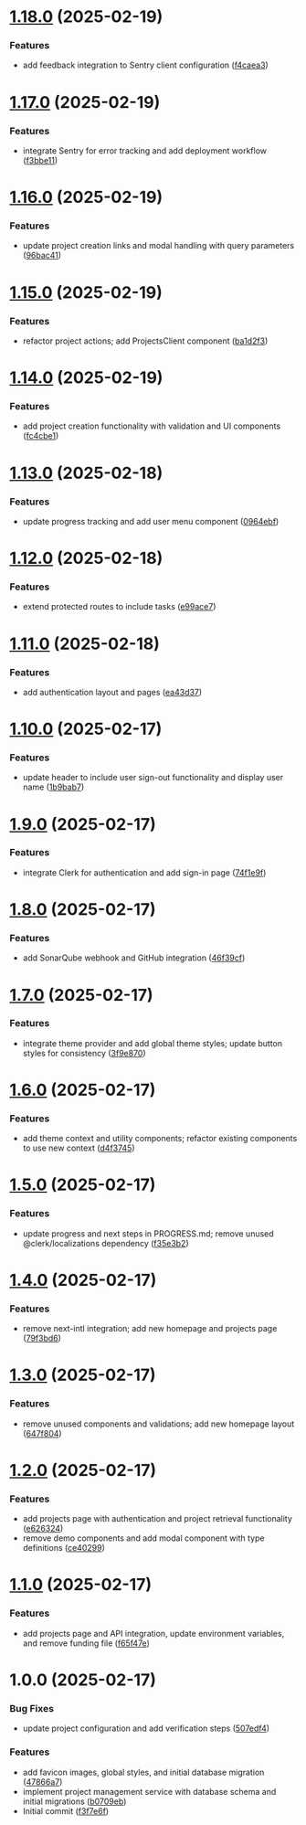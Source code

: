 # [1.18.0](https://github.com/Personal-projects-LLC/personal-projects-llc.github.io/compare/v1.17.0...v1.18.0) (2025-02-19)


### Features

* add feedback integration to Sentry client configuration ([f4caea3](https://github.com/Personal-projects-LLC/personal-projects-llc.github.io/commit/f4caea318787f5c7313bea1dcc63ed8cc936d31b))

# [1.17.0](https://github.com/Personal-projects-LLC/personal-projects-llc.github.io/compare/v1.16.0...v1.17.0) (2025-02-19)


### Features

* integrate Sentry for error tracking and add deployment workflow ([f3bbe11](https://github.com/Personal-projects-LLC/personal-projects-llc.github.io/commit/f3bbe11fc8ce3d412ac0818ec42f6461f7eccc29))

# [1.16.0](https://github.com/Personal-projects-LLC/PBS/compare/v1.15.0...v1.16.0) (2025-02-19)


### Features

* update project creation links and modal handling with query parameters ([96bac41](https://github.com/Personal-projects-LLC/PBS/commit/96bac413b7a0c0f5808c3254b530bdf16d54abb5))

# [1.15.0](https://github.com/Personal-projects-LLC/PBS/compare/v1.14.0...v1.15.0) (2025-02-19)


### Features

* refactor project actions; add ProjectsClient component ([ba1d2f3](https://github.com/Personal-projects-LLC/PBS/commit/ba1d2f3b999ee44a60adadf33dd803d20a0b160e))

# [1.14.0](https://github.com/Personal-projects-LLC/PBS/compare/v1.13.0...v1.14.0) (2025-02-19)


### Features

* add project creation functionality with validation and UI components ([fc4cbe1](https://github.com/Personal-projects-LLC/PBS/commit/fc4cbe10f0fe66d8b8011ce8a76b2b6f87cadf0c))

# [1.13.0](https://github.com/Personal-projects-LLC/PBS/compare/v1.12.0...v1.13.0) (2025-02-18)


### Features

* update progress tracking and add user menu component ([0964ebf](https://github.com/Personal-projects-LLC/PBS/commit/0964ebf500bafcf6c3e7927d12ec2f3e277c6e27))

# [1.12.0](https://github.com/Personal-projects-LLC/PBS/compare/v1.11.0...v1.12.0) (2025-02-18)


### Features

* extend protected routes to include tasks ([e99ace7](https://github.com/Personal-projects-LLC/PBS/commit/e99ace7534765575c793b6b77b42c2acf7037966))

# [1.11.0](https://github.com/Personal-projects-LLC/PBS/compare/v1.10.0...v1.11.0) (2025-02-18)


### Features

* add authentication layout and pages ([ea43d37](https://github.com/Personal-projects-LLC/PBS/commit/ea43d3701e197faddf22ddc55d44959bab485d9d))

# [1.10.0](https://github.com/Personal-projects-LLC/PBS/compare/v1.9.0...v1.10.0) (2025-02-17)


### Features

* update header to include user sign-out functionality and display user name ([1b9bab7](https://github.com/Personal-projects-LLC/PBS/commit/1b9bab709bd5609b8598d552d8da7a28e39a1b2f))

# [1.9.0](https://github.com/Personal-projects-LLC/PBS/compare/v1.8.0...v1.9.0) (2025-02-17)


### Features

* integrate Clerk for authentication and add sign-in page ([74f1e9f](https://github.com/Personal-projects-LLC/PBS/commit/74f1e9ffa9e3d2d152e314f754888e625c8079ac))

# [1.8.0](https://github.com/Personal-projects-LLC/PBS/compare/v1.7.0...v1.8.0) (2025-02-17)


### Features

* add SonarQube webhook and GitHub integration ([46f39cf](https://github.com/Personal-projects-LLC/PBS/commit/46f39cfbee729af95560ba3ad6ec87c63dcbd4a2))

# [1.7.0](https://github.com/Personal-projects-LLC/PBS/compare/v1.6.0...v1.7.0) (2025-02-17)


### Features

* integrate theme provider and add global theme styles; update button styles for consistency ([3f9e870](https://github.com/Personal-projects-LLC/PBS/commit/3f9e870eded04968c4fcafc437477cf7b14e5d56))

# [1.6.0](https://github.com/Personal-projects-LLC/PBS/compare/v1.5.0...v1.6.0) (2025-02-17)


### Features

* add theme context and utility components; refactor existing components to use new context ([d4f3745](https://github.com/Personal-projects-LLC/PBS/commit/d4f37452d17c9f036f2c73e8fda656daadd78173))

# [1.5.0](https://github.com/Personal-projects-LLC/PBS/compare/v1.4.0...v1.5.0) (2025-02-17)


### Features

* update progress and next steps in PROGRESS.md; remove unused @clerk/localizations dependency ([f35e3b2](https://github.com/Personal-projects-LLC/PBS/commit/f35e3b210ae3ad2c0d724a71ea9d3c9729eb62be))

# [1.4.0](https://github.com/Personal-projects-LLC/PBS/compare/v1.3.0...v1.4.0) (2025-02-17)


### Features

* remove next-intl integration; add new homepage and projects page ([79f3bd6](https://github.com/Personal-projects-LLC/PBS/commit/79f3bd60deba639a5ee613054e03fa4899ac7995))

# [1.3.0](https://github.com/Personal-projects-LLC/PBS/compare/v1.2.0...v1.3.0) (2025-02-17)


### Features

* remove unused components and validations; add new homepage layout ([647f804](https://github.com/Personal-projects-LLC/PBS/commit/647f804e20c9d00a9f83c534f600cc8965e32fdd))

# [1.2.0](https://github.com/Personal-projects-LLC/PBS/compare/v1.1.0...v1.2.0) (2025-02-17)


### Features

* add projects page with authentication and project retrieval functionality ([e626324](https://github.com/Personal-projects-LLC/PBS/commit/e626324408fcc828bd1f935fb31b344d70fab714))
* remove demo components and add modal component with type definitions ([ce40299](https://github.com/Personal-projects-LLC/PBS/commit/ce4029982122d64a06c4d025ab5ed07c16ecdb6e))

# [1.1.0](https://github.com/Personal-projects-LLC/PBS/compare/v1.0.0...v1.1.0) (2025-02-17)


### Features

* add projects page and API integration, update environment variables, and remove funding file ([f65f47e](https://github.com/Personal-projects-LLC/PBS/commit/f65f47eabe563072724808d430867567d430f239))

# 1.0.0 (2025-02-17)


### Bug Fixes

* update project configuration and add verification steps ([507edf4](https://github.com/Personal-projects-LLC/PBS/commit/507edf4e66cbcb6931bc0f977139ee23aa283f41))


### Features

* add favicon images, global styles, and initial database migration ([47866a7](https://github.com/Personal-projects-LLC/PBS/commit/47866a74ac36151e9b4be7f1abcf534036b78082))
* implement project management service with database schema and initial migrations ([b0709eb](https://github.com/Personal-projects-LLC/PBS/commit/b0709eb49e2792764625b39cdd31a7124319403d))
* Initial commit ([f3f7e6f](https://github.com/Personal-projects-LLC/PBS/commit/f3f7e6fbac88e10ffca4dac2352f0c28f9e84637))

